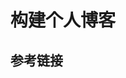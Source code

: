 # 构建个人博客

## 参考链接

[1]: https://www.cnblogs.com/onesong/articles/jingtaiyemiantuoguan.html	"国外免费静态托管平台个人分析与推荐"
[2]: https://vercel.com/
[3]: https://shluqu.cn/15787.html
[4]: https://www.wubangzhao.com/p/3699.html
[5]: https://www.xxyopen.com/2022/07/19/tools/pages_host.html

